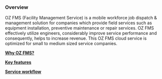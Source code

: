### Overview

OZ FMS \(Facility Management Service\) is a mobile workforce job dispatch & management solution for companies which provide field services such as equipment installation, preventive maintenance or repair services. OZ FMS effectively utilize engineers, considerably improve service performance and consequently, helps to increase revenue. This OZ FMS cloud service is optimized for small to medium sized service companies.

[**Why OZ FMS?**](/overview/overview.md)

[**Key features**](/overview/key-features.md)

[**Service workflow**](/overview/service-workflow.md)


